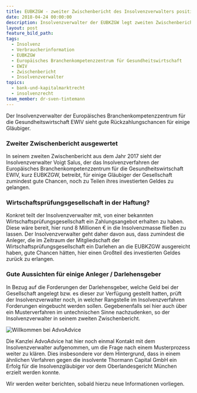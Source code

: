 ```yaml
---
title: EUBKZGW - zweiter Zwischenbericht des Insolvenzverwalters positiv
date: 2018-04-24 00:00:00
description: Insolvenzverwalter der EUBKZGW legt zweiten Zwischenbericht vor
layout: post
feature_bild_path:
tags:
  - Insolvenz
  - Verbraucherinformation
  - EUBKZGW
  - Europäisches Branchenkompetenzzentrum für Gesundheitswirtschaft
  - EWIV
  - Zwischenbericht
  - Insolvenzverwalter
topics:
  - bank-und-kapitalmarktrecht
  - insolvenzrecht
team_member: dr-sven-tintemann
---
```


Der Insolvenzverwalter der Europ&auml;isches Branchenkompetenzzentrum f&uuml;r die Gesundheitswirtschaft EWIV sieht gute R&uuml;ckzahlungschancen f&uuml;r einige Gl&auml;ubiger.

### Zweiter Zwischenbericht ausgewertet

In seinem zweiten Zwischenbericht aus dem Jahr 2017 sieht der Insolvenzverwalter Voigt Salus, der das Insolvenzverfahren der Europ&auml;isches Branchenkompetenzzentrum f&uuml;r die Gesundheitswirtschaft EWIV, kurz EUBKZGW, betreibt, f&uuml;r einige Gl&auml;ubiger der Gesellschaft zumindest gute Chancen, noch zu Teilen ihres investierten Geldes zu gelangen.

### Wirtschaftspr&uuml;fungsgesellschaft in der Haftung?

Konkret teilt der Insolvenzverwalter mit, von einer bekannten Wirtschaftspr&uuml;fungsgesellschaft ein Zahlungsangebot erhalten zu haben. Diese w&auml;re bereit, hier rund 8 Millionen € in die Insolvenzmasse flie&szlig;en zu lassen. Der Insolvenzverwalter geht daher davon aus, dass zumindest die Anleger, die im Zeitraum der Mitgliedschaft der Wirtschaftspr&uuml;fungsgesellschaft ein Darlehen an die EUBKZGW ausgereicht haben, gute Chancen h&auml;tten, hier einen Gro&szlig;teil des investierten Geldes zur&uuml;ck zu erlangen.

### Gute Aussichten f&uuml;r einige Anleger / Darlehensgeber

In Bezug auf die Forderungen der Darlehensgeber, welche Geld bei der Gesellschaft angelegt bzw. es dieser zur Verf&uuml;gung gestellt hatten, pr&uuml;ft der Insolvenzverwalter noch, in welcher Rangstelle im Insolvenzverfahren Forderungen eingebucht werden sollen. Gegebenenfalls sei hier auch &uuml;ber ein Musterverfahren im untechnischen Sinne nachzudenken, so der Insolvenzverwalter in seinem zweiten Zwischenbericht.

![Willkommen bei AdvoAdvice](/uploads/advoadvice-01-74-von-80.jpg)

Die Kanzlei AdvoAdvice hat hier noch einmal Kontakt mit dem Insolvenzverwalter aufgenommen, um die Frage nach einem Musterprozess weiter zu kl&auml;ren. Dies insbesondere vor dem Hintergrund, dass in einem &auml;hnlichen Verfahren gegen die insolvente Thormann Capital GmbH ein Erfolg f&uuml;r die Insolvenzgl&auml;ubiger vor dem Oberlandesgericht M&uuml;nchen erzielt werden konnte.

Wir werden weiter berichten, sobald hierzu neue Informationen vorliegen.